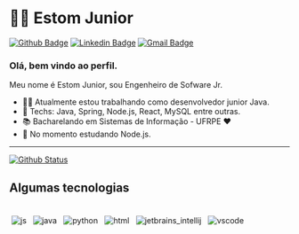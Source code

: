 # :man_technologist: Estom Junior

[![Github Badge](https://img.shields.io/badge/-Github-000?style=flat-square&logo=Github&logoColor=white&link=https://https://github.com/EstomJr)](https://github.com/EstomJr)
[![Linkedin Badge](https://img.shields.io/badge/-LinkedIn-blue?style=flat-square&logo=Linkedin&logoColor=white&link=https://www.linkedin.com/in/estom-paulino-5aa91917b/)](https://www.linkedin.com/in/estom-paulino-5aa91917b/)
[![Gmail Badge](https://img.shields.io/badge/-Gmail-c14438?style=flat-square&logo=Gmail&logoColor=white&link=mailto:estuzinho98@gmail.com)](mailto:estuzinho98@gmail.com)

### Olá, bem vindo ao perfil.

Meu nome é Estom Junior, sou Engenheiro de Sofware Jr.

- :office_worker: Atualmente estou trabalhando como desenvolvedor junior Java.
- :blue_heart: Techs: Java, Spring, Node.js, React, MySQL entre outras.
- :books: Bacharelando em Sistemas de Informação - UFRPE :heart:
-  🌱 No momento estudando Node.js.

---

  [![Github Status](https://github-readme-stats.vercel.app/api?username=EstomJr&show_icons=true&title_color=fff&icon_color=79ff97&text_color=9f9f9f&bg_color=151515)](https://github.com/EstomJr)

## Algumas tecnologias

<div>
 <br>
<img src="https://github.com/Quadrified/Quadrified/blob/master/assets/svg/dev/languages/js.svg" alt="js" style="vertical-align:top; margin:4px">
<img src="https://github.com/Quadrified/Quadrified/blob/master/assets/svg/dev/languages/java.svg" alt="java" style="vertical-align:top; margin:4px">
<img src="https://github.com/Quadrified/Quadrified/blob/master/assets/svg/dev/languages/python.svg" alt="python" style="vertical-align:top; margin:4px">
<img src="https://github.com/Quadrified/Quadrified/blob/master/assets/svg/dev/languages/html.svg" alt="html" style="vertical-align:top; margin:4px">
<img src="https://github.com/Quadrified/Quadrified/blob/master/assets/svg/dev/tools/jetbrains_intellij.svg" alt="jetbrains_intellij" style="vertical-align:top; margin:4px">
<img src="https://github.com/Quadrified/Quadrified/blob/master/assets/svg/dev/tools/visualstudio_code.svg" alt="vscode" style="vertical-align:top; margin:4px">
<br>
<div/>
